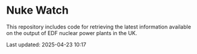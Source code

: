 # Nuke Watch

This repository includes code for retrieving the latest information available on the output of EDF nuclear power plants in the UK.

Last updated: 2025-04-23 10:17